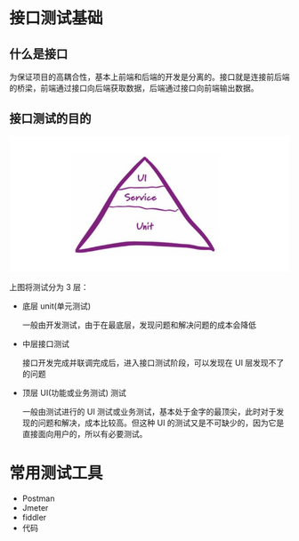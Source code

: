 # 接口测试基础

## 什么是接口

为保证项目的高耦合性，基本上前端和后端的开发是分离的。接口就是连接前后端的桥梁，前端通过接口向后端获取数据，后端通过接口向前端输出数据。

## 接口测试的目的

![test](images/test.jpg)

上图将测试分为 3 层：

+ 底层 unit(单元测试)

  一般由开发测试，由于在最底层，发现问题和解决问题的成本会降低

+ 中层接口测试

  接口开发完成并联调完成后，进入接口测试阶段，可以发现在 UI 层发现不了的问题

+ 顶层 UI(功能或业务测试) 测试

  一般由测试进行的 UI 测试或业务测试，基本处于金字的最顶尖，此时对于发现的问题和解决，成本比较高。但这种 UI 的测试又是不可缺少的，因为它是直接面向用户的，所以有必要测试。

# 常用测试工具

+ Postman
+ Jmeter
+ fiddler
+ 代码